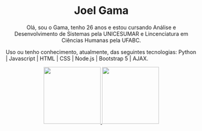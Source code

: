 <div align="center">
  <h1 class="nome">Joel <strong>Gama</strong></h1>
  <p>Olá, sou o Gama, tenho 26 anos e estou cursando Análise e Desenvolvimento de Sistemas pela UNICESUMAR e Lincenciatura em Ciências Humanas pela UFABC.</p>
</div>
<p>Uso ou tenho conhecimento, atualmente, das seguintes tecnologias:
  <span> Python | Javascript | HTML | CSS | Node.js | Bootstrap 5 | AJAX.</span></p>
  

<div align="center">
    <a href="https://github.com/yoelgama">
      <img height="150em"
        src="https://github-readme-stats.vercel.app/api?username=yoelgama&show_icons=true&theme=radical&include_all_commits=true&count_private=true" />
      <img height="150em"
        src="https://github-readme-stats.vercel.app/api/top-langs/?username=yoelgama&layout=compact&langs_count=7&theme=radical" />
    
</div>
